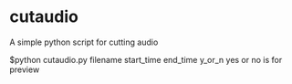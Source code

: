 cutaudio
========

A simple python script for cutting audio


$python cutaudio.py filename start_time end_time y_or_n
yes or no is for preview
